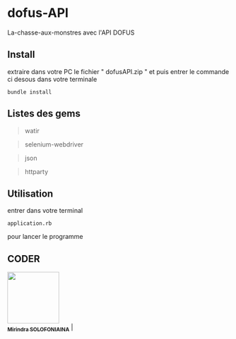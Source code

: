 # dofus-API
 La-chasse-aux-monstres avec l'API DOFUS

## Install

extraire dans votre PC le fichier " dofusAPI.zip " et puis entrer le commande ci desous dans votre terminale
```
bundle install
```

## Listes des gems


>watir

>selenium-webdriver

>json

>httparty

## Utilisation

entrer dans votre terminal 
```
application.rb
```
pour lancer le programme

## CODER

[<img src="https://avatars3.githubusercontent.com/u/35838502?s=460&amp" width="117px;"/><br /><sub><b>Mirindra SOLOFONIAINA</b></sub>](https://github.com/Mirindras) | 

